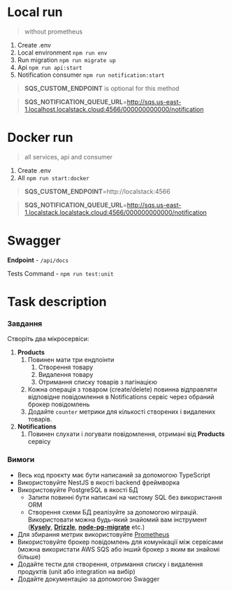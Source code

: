 # Local run

> without prometheus

1. Create .env
2. Local environment `npm run env`
3. Run migration `npm run migrate up`
4. Api `npm run api:start`
5. Notification consumer `npm run notification:start`

> **SQS_CUSTOM_ENDPOINT** is optional for this method

> **SQS_NOTIFICATION_QUEUE_URL**=http://sqs.us-east-1.localhost.localstack.cloud:4566/000000000000/notification

# Docker run

> all services, api and consumer

1. Create .env
2. All `npm run start:docker`

> **SQS_CUSTOM_ENDPOINT**=http://localstack:4566

> **SQS_NOTIFICATION_QUEUE_URL**=http://sqs.us-east-1.localstack.localstack.cloud:4566/000000000000/notification

# Swagger

**Endpoint** - `/api/docs`

Tests
Command - `npm run test:unit`

# Task description

### Завдання

Створіть два мікросервіси:

1. **Products**
   1. Повинен мати три ендпоінти
      1. Створення товару
      2. Видалення товару
      3. Отримання списку товарів з пагінацією
   2. Кожна операція з товаром (create/delete) повинна відправляти відповідне повідомлення в Notifications сервіс через обраний брокер повідомлень
   3. Додайте `counter` метрики для кількості створених і видалених товарів.
2. **Notifications**
   1. Повинен слухати і логувати повідомлення, отримані від **Products** сервісу

### Вимоги

- Весь код проєкту має бути написаний за допомогою TypeScript
- Використовуйте NestJS в якості backend фреймворка
- Використовуйте PostgreSQL в якості БД
  - Запити повинні бути написані на чистому SQL без використання ORM
  - Створення схеми БД реалізуйте за допомогою міграцій. Використовати можна будь-який знайомий вам інструмент ([**Kysely**](https://kysely.dev/docs/migrations), [**Drizzle**](https://orm.drizzle.team/docs/migrations), [**node-pg-migrate**](https://github.com/salsita/node-pg-migrate) etc.)
- Для збирання метрик використовуйте [Prometheus](https://github.com/siimon/prom-client)
- Використовуйте брокер повідомлень для комунікації між сервісами (можна використати AWS SQS або інший брокер з яким ви знайомі більше)
- Додайте тести для створення, отримання списку і видалення продуктів (unit або integration на вибір)
- Додайте документацію за допомогою Swagger
